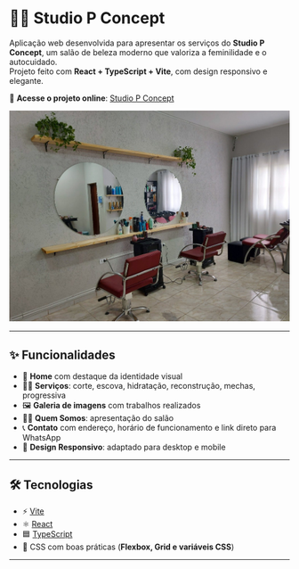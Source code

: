 # 💇‍♀️ Studio P Concept

Aplicação web desenvolvida para apresentar os serviços do **Studio P Concept**, um salão de beleza moderno que valoriza a feminilidade e o autocuidado.  
Projeto feito com **React + TypeScript + Vite**, com design responsivo e elegante.  

🔗 **Acesse o projeto online**: [Studio P Concept](https://studiop-concept.vercel.app/)

![Preview](./src/assets/hero-local.jpg)

---

## ✨ Funcionalidades
- 📌 **Home** com destaque da identidade visual  
- 💇‍♀️ **Serviços**: corte, escova, hidratação, reconstrução, mechas, progressiva  
- 🖼️ **Galeria de imagens** com trabalhos realizados  
- 🙋‍♀️ **Quem Somos**: apresentação do salão  
- 📞 **Contato** com endereço, horário de funcionamento e link direto para WhatsApp  
- 📱 **Design Responsivo**: adaptado para desktop e mobile  

---

## 🛠️ Tecnologias
- ⚡ [Vite](https://vitejs.dev/)  
- ⚛️ [React](https://reactjs.org/)  
- 🟦 [TypeScript](https://www.typescriptlang.org/)  
- 🎨 CSS com boas práticas (**Flexbox, Grid e variáveis CSS**)  

---
